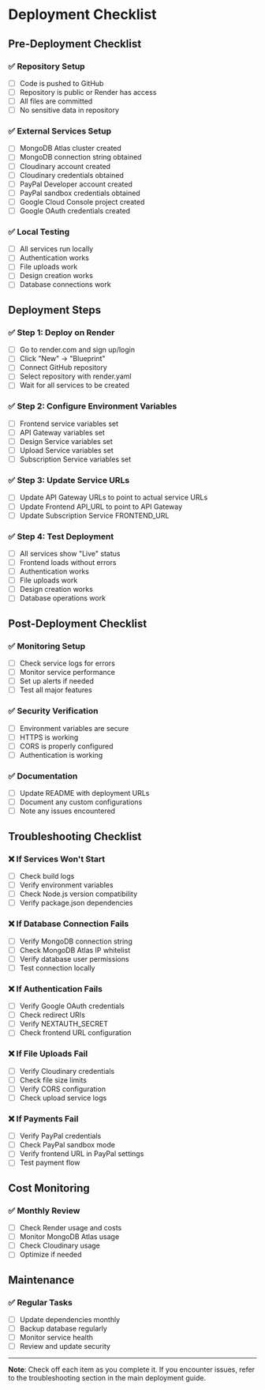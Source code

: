 # Deployment Checklist

## Pre-Deployment Checklist

### ✅ Repository Setup
- [ ] Code is pushed to GitHub
- [ ] Repository is public or Render has access
- [ ] All files are committed
- [ ] No sensitive data in repository

### ✅ External Services Setup
- [ ] MongoDB Atlas cluster created
- [ ] MongoDB connection string obtained
- [ ] Cloudinary account created
- [ ] Cloudinary credentials obtained
- [ ] PayPal Developer account created
- [ ] PayPal sandbox credentials obtained
- [ ] Google Cloud Console project created
- [ ] Google OAuth credentials created

### ✅ Local Testing
- [ ] All services run locally
- [ ] Authentication works
- [ ] File uploads work
- [ ] Design creation works
- [ ] Database connections work

## Deployment Steps

### ✅ Step 1: Deploy on Render
- [ ] Go to render.com and sign up/login
- [ ] Click "New" → "Blueprint"
- [ ] Connect GitHub repository
- [ ] Select repository with render.yaml
- [ ] Wait for all services to be created

### ✅ Step 2: Configure Environment Variables
- [ ] Frontend service variables set
- [ ] API Gateway variables set
- [ ] Design Service variables set
- [ ] Upload Service variables set
- [ ] Subscription Service variables set

### ✅ Step 3: Update Service URLs
- [ ] Update API Gateway URLs to point to actual service URLs
- [ ] Update Frontend API_URL to point to API Gateway
- [ ] Update Subscription Service FRONTEND_URL

### ✅ Step 4: Test Deployment
- [ ] All services show "Live" status
- [ ] Frontend loads without errors
- [ ] Authentication works
- [ ] File uploads work
- [ ] Design creation works
- [ ] Database operations work

## Post-Deployment Checklist

### ✅ Monitoring Setup
- [ ] Check service logs for errors
- [ ] Monitor service performance
- [ ] Set up alerts if needed
- [ ] Test all major features

### ✅ Security Verification
- [ ] Environment variables are secure
- [ ] HTTPS is working
- [ ] CORS is properly configured
- [ ] Authentication is working

### ✅ Documentation
- [ ] Update README with deployment URLs
- [ ] Document any custom configurations
- [ ] Note any issues encountered

## Troubleshooting Checklist

### ❌ If Services Won't Start
- [ ] Check build logs
- [ ] Verify environment variables
- [ ] Check Node.js version compatibility
- [ ] Verify package.json dependencies

### ❌ If Database Connection Fails
- [ ] Verify MongoDB connection string
- [ ] Check MongoDB Atlas IP whitelist
- [ ] Verify database user permissions
- [ ] Test connection locally

### ❌ If Authentication Fails
- [ ] Verify Google OAuth credentials
- [ ] Check redirect URIs
- [ ] Verify NEXTAUTH_SECRET
- [ ] Check frontend URL configuration

### ❌ If File Uploads Fail
- [ ] Verify Cloudinary credentials
- [ ] Check file size limits
- [ ] Verify CORS configuration
- [ ] Check upload service logs

### ❌ If Payments Fail
- [ ] Verify PayPal credentials
- [ ] Check PayPal sandbox mode
- [ ] Verify frontend URL in PayPal settings
- [ ] Test payment flow

## Cost Monitoring

### ✅ Monthly Review
- [ ] Check Render usage and costs
- [ ] Monitor MongoDB Atlas usage
- [ ] Check Cloudinary usage
- [ ] Optimize if needed

## Maintenance

### ✅ Regular Tasks
- [ ] Update dependencies monthly
- [ ] Backup database regularly
- [ ] Monitor service health
- [ ] Review and update security

---

**Note**: Check off each item as you complete it. If you encounter issues, refer to the troubleshooting section in the main deployment guide. 